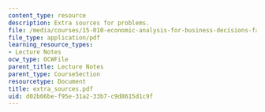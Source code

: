 ```yaml
---
content_type: resource
description: Extra sources for problems.
file: /media/courses/15-010-economic-analysis-for-business-decisions-fall-2004/d02b66bef95e31a233b7c9d8615d1c9f_extra_sources.pdf
file_type: application/pdf
learning_resource_types:
- Lecture Notes
ocw_type: OCWFile
parent_title: Lecture Notes
parent_type: CourseSection
resourcetype: Document
title: extra_sources.pdf
uid: d02b66be-f95e-31a2-33b7-c9d8615d1c9f
---
```

